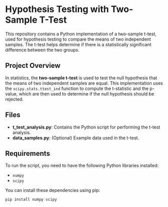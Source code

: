 # Hypothesis Testing with Two-Sample T-Test

This repository contains a Python implementation of a two-sample t-test, used for hypothesis testing to compare the means of two independent samples. The t-test helps determine if there is a statistically significant difference between the two groups.

## Project Overview

In statistics, the **two-sample t-test** is used to test the null hypothesis that the means of two independent samples are equal. This implementation uses the `scipy.stats.ttest_ind` function to compute the t-statistic and the p-value, which are then used to determine if the null hypothesis should be rejected.

## Files

- **t_test_analysis.py**: Contains the Python script for performing the t-test analysis.
- **data_samples.py**: (Optional) Example data used in the t-test.

## Requirements

To run the script, you need to have the following Python libraries installed:

- `numpy`
- `scipy`

You can install these dependencies using pip:

```bash
pip install numpy scipy
